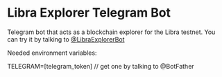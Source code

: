 # Libra Explorer Telegram Bot
Telegram bot that acts as a blockchain explorer for the Libra testnet.
You can try it by talking to [@LibraExplorerBot](tg://resolve?domain=LibraExplorerBot)


Needed environment variables:

TELEGRAM=[telegram_token] // get one by talking to @BotFather